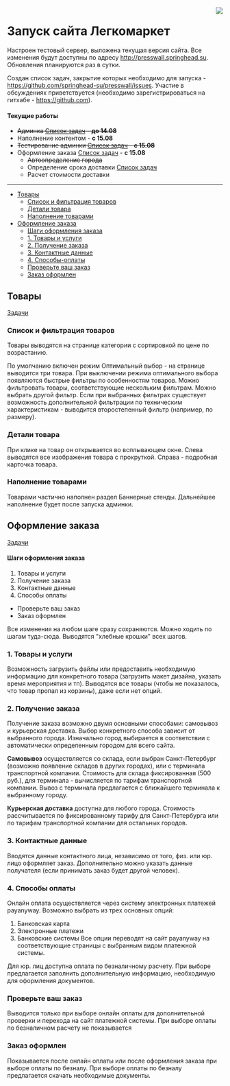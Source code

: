 <img align="right" src="http://presswall.springhead.su/static/images/logo.png" />

Запуск сайта Легкомаркет
===
Настроен тестовый сервер, выложена текущая версия сайта. Все изменения будут доступны по адресу http://presswall.springhead.su. Обновления планируются раз в сутки.

Создан список задач, закрытие которых необходимо для запуска - https://github.com/springhead-su/presswall/issues. Участие в обсуждениях приветствуется (необходимо зарегистрироваться на гитхабе - https://github.com).

#### Текущие работы
- ~~Админка [Список задач](https://github.com/springhead-su/presswall/issues/9) - **до 14.08**~~
- Наполнение контентом - **с 15.08**
- ~~Тестирование админки [Список задач](https://github.com/springhead-su/presswall/issues/18) - **с 15.08**~~
- Оформление заказа [Список задач](https://github.com/springhead-su/presswall/issues/12) - **с 15.08**
  - ~~Автоопределение города~~
  - Определение срока доставки [Список задач](https://github.com/springhead-su/presswall/issues/5)
  - Расчет стоимости доставки

---

- [Товары](#Товары)
  - [Список и фильтрация товаров](#Список-и-фильтрация-товаров)
  - [Детали товара](#Детали-товара)
  - [Наполнение товарами](#Наполнение-товарами)
- [Оформление заказа](#Оформление-заказа)
  - [Шаги оформления заказа](#Шаги-оформления-заказа)
  - [1. Товары и услуги](#1-Товары-и-услуги)
  - [2. Получение заказа](#2-Получение-заказа)
  - [3. Контактные данные](#3-Контактные-данные)
  - [4. Способы-оплаты](#4-Способы-оплаты)
  - [Проверьте ваш заказ](#Проверьте-ваш-заказ)
  - [Заказ оформлен](#Заказ-оформлен)

Товары
---
[Задачи](https://github.com/springhead-su/presswall/issues/1)

### Список и фильтрация товаров
Товары выводятся на странице категории с сортировкой по цене по возрастанию.

По умолчанию включен режим Оптимальный выбор - на странице выводится три товара. При выключении режима оптимального выбора появляются быстрые фильтры по особенностям товаров. Можно фильтровать товары, соответствующие нескольким фильтрам. Можно выбрать другой фильтр. Если при выбранных фильтрах существует возможность дополнительной фильтрации по техническим характеристикам - выводится второстепенный фильтр (например, по размеру).

### Детали товара
При клике на товар он открывается во всплывающем окне. Слева выводятся все изображения товара с прокруткой. Справа - подробная карточка товара.

### Наполнение товарами
Товарами частично наполнен раздел Баннерные стенды. Дальнейшее наполнение будет после запуска админки.

Оформление заказа
---
[Задачи](https://github.com/springhead-su/presswall/issues/12)

#### Шаги оформления заказа
1. Товары и услуги
2. Получение заказа
3. Контактные данные
4. Способы оплаты
- Проверьте ваш заказ
- Заказ оформлен

Все изменения на любом шаге сразу сохраняются. Можно ходить по шагам туда-сюда. Выводятся "хлебные крошки" всех шагов.

### 1. Товары и услуги
Возможность загрузить файлы или предоставить необходимую информацию для конкретного товара (загрузить макет дизайна, указать время мероприятия и тп). Выводятся все товары (чтобы не показалось, что товар пропал из корзины), даже если нет опций.

### 2. Получение заказа
Получение заказа возможно двумя основными способами: самовывоз и курьерская доставка. Выбор конкретного способа зависит от выбранного города. Изначально город выбирается в соответствии с автоматически определенным городом для всего сайта.

**Самовывоз** осуществляется со склада, если выбран Санкт-Петербург (возможно появление складов в других городах), или с терминала транспортной компании. Стоимость для склада фиксированная (500 руб.), для терминала - вычисляется по тарифам транспортной компании. Вывоз с терминала предлагается с ближайшего терминала к выбранному городу.

**Курьерская доставка** доступна для любого города. Стоимость рассчитывается по фиксированному тарифу для Санкт-Петербурга или по тарифам транспортной компании для остальных городов.

### 3. Контактные данные
Вводятся данные контактного лица, независимо от того, физ. или юр. лицо оформляет заказ. Дополнительно можно указать данные получателя (если принимать заказ будет другой человек).

### 4. Способы оплаты
Онлайн оплата осуществляется через систему электронных платежей payanyway. Возможно выбрать из трех основных опций:
1. Банковская карта
2. Электронные платежи
3. Банковские системы
Все опции переводят на сайт payanyway на соответствующие страницы с выбранным видом платежной системы.

Для юр. лиц доступна оплата по безналичному расчету. При выборе предлагается заполнить дополнительную информацию, необходимую для оформления документов.

### Проверьте ваш заказ
Выводится только при выборе онлайн оплаты для дополнительной проверки и перехода на сайт платежной системы. При выборе оплаты по безналичном расчету не показывается

### Заказ оформлен
Показывается после онлайн оплаты или после оформления заказа при выборе оплаты по безналу. При выборе оплаты по безналу предлагается скачать необходимые документы.
